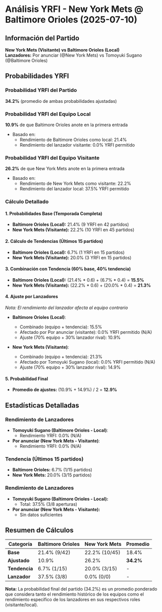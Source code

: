 # Análisis YRFI - New York Mets @ Baltimore Orioles (2025-07-10)

## Información del Partido
**New York Mets (Visitante) vs Baltimore Orioles (Local)**  
**Lanzadores:** Por anunciar (@New York Mets) vs Tomoyuki Sugano (@Baltimore Orioles)

## Probabilidades YRFI

### Probabilidad YRFI del Partido
**34.2%** (promedio de ambas probabilidades ajustadas)

### Probabilidad YRFI del Equipo Local
**10.9%** de que Baltimore Orioles anote en la primera entrada
- Basado en:
  - Rendimiento de Baltimore Orioles como local: 21.4%
  - Rendimiento del lanzador visitante: 0.0% YRFI permitido

### Probabilidad YRFI del Equipo Visitante
**26.2%** de que New York Mets anote en la primera entrada
- Basado en:
  - Rendimiento de New York Mets como visitante: 22.2%
  - Rendimiento del lanzador local: 37.5% YRFI permitido

### Cálculo Detallado

#### 1. Probabilidades Base (Temporada Completa)
- **Baltimore Orioles (Local):** 21.4% (9 YRFI en 42 partidos)
- **New York Mets (Visitante):** 22.2% (10 YRFI en 45 partidos)

#### 2. Cálculo de Tendencias (Últimos 15 partidos)
- **Baltimore Orioles (Local):** 6.7% (1 YRFI en 15 partidos)
- **New York Mets (Visitante):** 20.0% (3 YRFI en 15 partidos)

#### 3. Combinación con Tendencia (60% base, 40% tendencia)
- **Baltimore Orioles (Local):** (21.4% * 0.6) + (6.7% * 0.4) = **15.5%**
- **New York Mets (Visitante):** (22.2% * 0.6) + (20.0% * 0.4) = **21.3%**

#### 4. Ajuste por Lanzadores
*Nota: El rendimiento del lanzador afecta al equipo contrario*

- **Baltimore Orioles (Local)**:
  - Combinado (equipo + tendencia): 15.5%
  - Afectado por Por anunciar (visitante): 0.0% YRFI permitido (N/A)
  - Ajuste (70% equipo + 30% lanzador rival): 10.9%

- **New York Mets (Visitante)**:
  - Combinado (equipo + tendencia): 21.3%
  - Afectado por Tomoyuki Sugano (local): 0.0% YRFI permitido (N/A)
  - Ajuste (70% equipo + 30% lanzador rival): 14.9%

#### 5. Probabilidad Final
- **Promedio de ajustes:** (10.9% + 14.9%) / 2 = **12.9%**

## Estadísticas Detalladas


### Rendimiento de Lanzadores
- **Tomoyuki Sugano (Baltimore Orioles - Local)**:
  - Rendimiento YRFI: 0.0% (N/A)
- **Por anunciar (New York Mets - Visitante)**:
  - Rendimiento YRFI: 0.0% (N/A)
### Tendencia (Últimos 15 partidos)
- **Baltimore Orioles:** 6.7% (1/15 partidos)
- **New York Mets:** 20.0% (3/15 partidos)

### Rendimiento de Lanzadores
- **Tomoyuki Sugano (Baltimore Orioles - Local):**
  - Total: 37.5% (3/8 aperturas)
- **Por anunciar (New York Mets - Visitante):**
  - Sin datos suficientes

## Resumen de Cálculos
| Categoría | Baltimore Orioles    | New York Mets        | Promedio |
|-----------|----------------------|----------------------|----------|
| **Base** | 21.4% (9/42) | 22.2% (10/45) | 18.4% |
| **Ajustado** | 10.9% | 26.2% | **34.2%** |
| **Tendencia** | 6.7% (1/15) | 20.0% (3/15) | - |
| **Lanzador** | 37.5% (3/8) | 0.0% (0/0) | - |

**Nota:** La probabilidad final del partido (34.2%) es un promedio ponderado que considera tanto el rendimiento histórico de los equipos como el rendimiento específico de los lanzadores en sus respectivos roles (visitante/local).